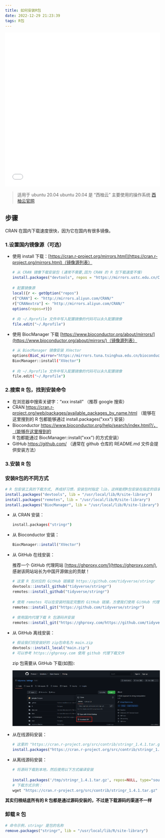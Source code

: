 ```yaml
---
title: 如何安装R包
date: 2022-12-29 21:23:39
tags: R包
---
```

<iframe src="//player.bilibili.com/player.html?aid=774448127&bvid=BV1k14y1577d&cid=881813168&page=1" style="width:100%;height:500px;min-width:375px;min-height:200px"scrolling="no" border="0" frameborder="no" framespacing="0" allowfullscreen="true"> </iframe>

<!--more-->

> 适用于 ubuntu 20.04
> ubuntu 20.04 是 “西柚云” 主要使用的操作系统 [西柚云官网](https://www.xiyoucloud.net/aff/VKRWMUHQ)

## 步骤

CRAN 在国内下载速度很快，因为它在国内有很多镜像。

### 1.设置国内镜像源（**可选**）

- 使用 install 下载：[https://cran.r-project.org/mirrors.html](https://cran.r-project.org/mirrors.html)（镜像源列表）

    ```R
    # 从 CRAN 镜像下载安装包 (通常不需要,因为 CRAN 的 R 包下载速度不慢)
    install.packages("devtools", repos = "https://mirrors.ustc.edu.cn/CRAN/")
    
    # 配置镜像源
    local({r <- getOption("repos")
    r["CRAN"] <- "http://mirrors.aliyun.com/CRAN/"
    r["CRANextra"] <- "http://mirrors.aliyun.com/CRAN/"
    options(repos=r)})
    
    # 向 ~/.Rprofile 文件中写入配置镜像的代码可以永久配置镜像
    file.edit("~/.Rprofile")
    ```

- 使用 BiocManager 下载 [https://www.bioconductor.org/about/mirrors/](https://www.bioconductor.org/about/mirrors/)（镜像源列表）

    ```bash
    # 从 BiocManager 镜像安装 XVector
    options(BioC_mirror="https://mirrors.tuna.tsinghua.edu.cn/bioconductor")
    BiocManager::install("XVector")
    
    # 向 ~/.Rprofile 文件中写入配置镜像的代码可以永久配置镜像
    file.edit("~/.Rprofile")
    ```

### 2.搜索 R 包，找到安装命令

- 在浏览器中搜索关键字：“xxx install” （推荐 google 搜索）
- CRAN https://cran.r-project.org/web/packages/available_packages_by_name.html （能够在这里搜到的 R 包都能够通过 install.packages("xxx") 安装）
- Bioconductor https://www.bioconductor.org/help/search/index.html?/，（能够在这里搜到的 R 包都能通过 BiocManager::install("xxx") 的方式安装）
- GitHub https://github.com/ （通常在 github 仓库的 README.md 文件会提供安装方法）

### 3.安装 R 包

### 安装R包的不同方式

```R
# R 包安装工具的下载方式, 养成好习惯，安装包时指定 lib，这样能把R包安装在指定的目录下
install.packages("devtools", lib = "/usr/local/lib/R/site-library")
install.packages("remotes", lib = "/usr/local/lib/R/site-library")
install.packages("BiocManager", lib = "/usr/local/lib/R/site-library")
```

- 从 CRAN 安装：

    ```bash
    install.packages("stringr")
    ```

- 从 Bioconductor 安装：

    ```R
    BiocManager::install("XVector")
    ```

- 从 GitHub 在线安装：

    推荐一个 GitHub 代理网站 [https://ghproxy.com/](https://ghproxy.com/), 感谢该网站站长为中国开源做出的贡献！

    ```R
    # 这里 R 包对应的 GitHub 链接是 https://github.com/tidyverse/stringr
    devtools::install_github("tidyverse/stringr")
    remotes::install_github("tidyverse/stringr")
    
    # 使用 remotes 可以在安装时指定完整的 GitHub 链接，方便我们使用 GitHub 代理
    remotes::install_git("https://github.com/tidyverse/stringr")
    
    # 使用国内代理下载 R 包源码并安装
    remotes::install_git("https://ghproxy.com/https://github.com/tidyverse/stringr")
    ```

- 从 GitHub 离线安装：

    ```R
    # 假设我们将安装好的 zip包命名为 main.zip
    devtools::install_local("main.zip")
    # 可以参考 https://ghproxy.com 使用 github 代理下载文件
    ```

    zip 包需要从 GitHub 下载(如图):

    ![在这里插入图片描述](如何安装R包/a8af53aad80d4526923c61101c473a44.png)


- 从在线源码安装：

    ```R
    # 这里的 "https://cran.r-project.org/src/contrib/stringr_1.4.1.tar.gz" 就是源码的下载路径
    install.packages("https://cran.r-project.org/src/contrib/stringr_1.4.1.tar.gz", repos=NULL, type="source")
    ```

- 从离线源码安装：

    ```R
    # 将源码下载到本地，然后使用以下方式编译安装
    
    install.packages('/tmp/stringr_1.4.1.tar.gz', repos=NULL, type="source")
    # 下载方式示例：
    wget "https://cran.r-project.org/src/contrib/stringr_1.4.1.tar.gz"
    ```

**其实归根结底所有的 R 包都是通过源码安装的，不过是下载源码的渠道不一样**

### 卸载 R 包

```R
# 命令示例，stringr 是包的名称
remove.packages("stringr", lib = "/usr/local/lib/R/site-library")
```